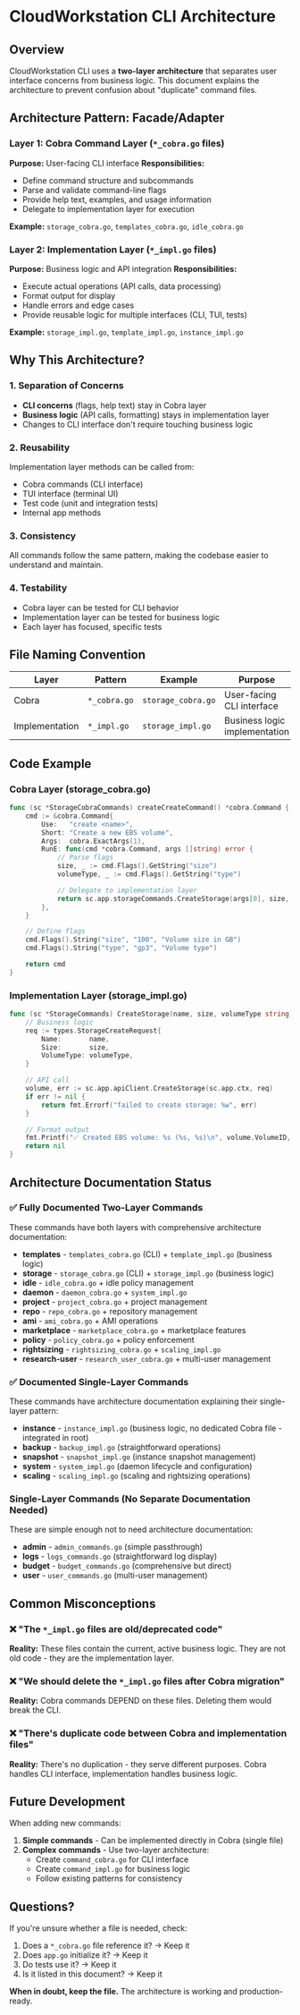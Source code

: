 # CloudWorkstation CLI Architecture

## Overview

CloudWorkstation CLI uses a **two-layer architecture** that separates user interface concerns from business logic. This document explains the architecture to prevent confusion about "duplicate" command files.

## Architecture Pattern: Facade/Adapter

### Layer 1: Cobra Command Layer (`*_cobra.go` files)
**Purpose:** User-facing CLI interface
**Responsibilities:**
- Define command structure and subcommands
- Parse and validate command-line flags
- Provide help text, examples, and usage information
- Delegate to implementation layer for execution

**Example:** `storage_cobra.go`, `templates_cobra.go`, `idle_cobra.go`

### Layer 2: Implementation Layer (`*_impl.go` files)
**Purpose:** Business logic and API integration
**Responsibilities:**
- Execute actual operations (API calls, data processing)
- Format output for display
- Handle errors and edge cases
- Provide reusable logic for multiple interfaces (CLI, TUI, tests)

**Example:** `storage_impl.go`, `template_impl.go`, `instance_impl.go`

## Why This Architecture?

### 1. Separation of Concerns
- **CLI concerns** (flags, help text) stay in Cobra layer
- **Business logic** (API calls, formatting) stays in implementation layer
- Changes to CLI interface don't require touching business logic

### 2. Reusability
Implementation layer methods can be called from:
- Cobra commands (CLI interface)
- TUI interface (terminal UI)
- Test code (unit and integration tests)
- Internal app methods

### 3. Consistency
All commands follow the same pattern, making the codebase easier to understand and maintain.

### 4. Testability
- Cobra layer can be tested for CLI behavior
- Implementation layer can be tested for business logic
- Each layer has focused, specific tests

## File Naming Convention

| Layer | Pattern | Example | Purpose |
|-------|---------|---------|---------|
| Cobra | `*_cobra.go` | `storage_cobra.go` | User-facing CLI interface |
| Implementation | `*_impl.go` | `storage_impl.go` | Business logic implementation |

## Code Example

### Cobra Layer (storage_cobra.go)
```go
func (sc *StorageCobraCommands) createCreateCommand() *cobra.Command {
    cmd := &cobra.Command{
        Use:   "create <name>",
        Short: "Create a new EBS volume",
        Args:  cobra.ExactArgs(1),
        RunE: func(cmd *cobra.Command, args []string) error {
            // Parse flags
            size, _ := cmd.Flags().GetString("size")
            volumeType, _ := cmd.Flags().GetString("type")

            // Delegate to implementation layer
            return sc.app.storageCommands.CreateStorage(args[0], size, volumeType)
        },
    }

    // Define flags
    cmd.Flags().String("size", "100", "Volume size in GB")
    cmd.Flags().String("type", "gp3", "Volume type")

    return cmd
}
```

### Implementation Layer (storage_impl.go)
```go
func (sc *StorageCommands) CreateStorage(name, size, volumeType string) error {
    // Business logic
    req := types.StorageCreateRequest{
        Name:       name,
        Size:       size,
        VolumeType: volumeType,
    }

    // API call
    volume, err := sc.app.apiClient.CreateStorage(sc.app.ctx, req)
    if err != nil {
        return fmt.Errorf("failed to create storage: %w", err)
    }

    // Format output
    fmt.Printf("✅ Created EBS volume: %s (%s, %s)\n", volume.VolumeID, size, volumeType)
    return nil
}
```

## Architecture Documentation Status

### ✅ Fully Documented Two-Layer Commands

These commands have both layers with comprehensive architecture documentation:

- **templates** - `templates_cobra.go` (CLI) + `template_impl.go` (business logic)
- **storage** - `storage_cobra.go` (CLI) + `storage_impl.go` (business logic)
- **idle** - `idle_cobra.go` + idle policy management
- **daemon** - `daemon_cobra.go` + `system_impl.go`
- **project** - `project_cobra.go` + project management
- **repo** - `repo_cobra.go` + repository management
- **ami** - `ami_cobra.go` + AMI operations
- **marketplace** - `marketplace_cobra.go` + marketplace features
- **policy** - `policy_cobra.go` + policy enforcement
- **rightsizing** - `rightsizing_cobra.go` + `scaling_impl.go`
- **research-user** - `research_user_cobra.go` + multi-user management

### ✅ Documented Single-Layer Commands

These commands have architecture documentation explaining their single-layer pattern:

- **instance** - `instance_impl.go` (business logic, no dedicated Cobra file - integrated in root)
- **backup** - `backup_impl.go` (straightforward operations)
- **snapshot** - `snapshot_impl.go` (instance snapshot management)
- **system** - `system_impl.go` (daemon lifecycle and configuration)
- **scaling** - `scaling_impl.go` (scaling and rightsizing operations)

### Single-Layer Commands (No Separate Documentation Needed)

These are simple enough not to need architecture documentation:

- **admin** - `admin_commands.go` (simple passthrough)
- **logs** - `logs_commands.go` (straightforward log display)
- **budget** - `budget_commands.go` (comprehensive but direct)
- **user** - `user_commands.go` (multi-user management)

## Common Misconceptions

### ❌ "The `*_impl.go` files are old/deprecated code"
**Reality:** These files contain the current, active business logic. They are not old code - they are the implementation layer.

### ❌ "We should delete the `*_impl.go` files after Cobra migration"
**Reality:** Cobra commands DEPEND on these files. Deleting them would break the CLI.

### ❌ "There's duplicate code between Cobra and implementation files"
**Reality:** There's no duplication - they serve different purposes. Cobra handles CLI interface, implementation handles business logic.

## Future Development

When adding new commands:

1. **Simple commands** - Can be implemented directly in Cobra (single file)
2. **Complex commands** - Use two-layer architecture:
   - Create `command_cobra.go` for CLI interface
   - Create `command_impl.go` for business logic
   - Follow existing patterns for consistency

## Questions?

If you're unsure whether a file is needed, check:
1. Does a `*_cobra.go` file reference it? → Keep it
2. Does `app.go` initialize it? → Keep it
3. Do tests use it? → Keep it
4. Is it listed in this document? → Keep it

**When in doubt, keep the file.** The architecture is working and production-ready.
